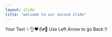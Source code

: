 ```yaml
---
layout: slide
title: "welcome to our second slide"
---
```

Your Text ✨👌❤✌💕💖 
Use Left Arrow to go Back !!